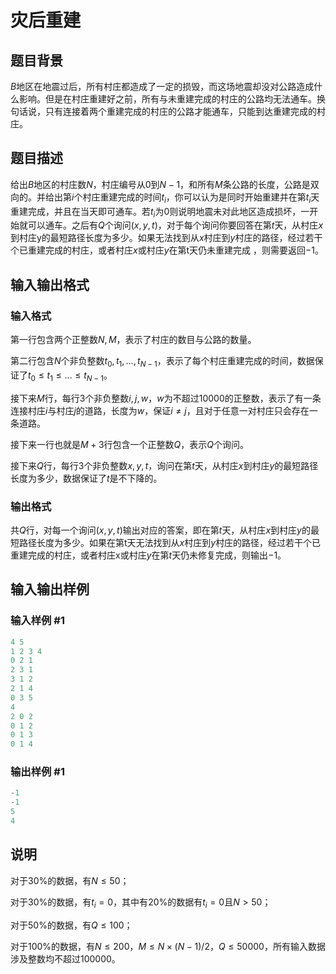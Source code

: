# 灾后重建

## 题目背景

$B$地区在地震过后，所有村庄都造成了一定的损毁，而这场地震却没对公路造成什么影响。但是在村庄重建好之前，所有与未重建完成的村庄的公路均无法通车。换句话说，只有连接着两个重建完成的村庄的公路才能通车，只能到达重建完成的村庄。

## 题目描述

给出$B$地区的村庄数$N$，村庄编号从$0$到$N-1$，和所有$M$条公路的长度，公路是双向的。并给出第$i$个村庄重建完成的时间$t_i$，你可以认为是同时开始重建并在第$t_i$天重建完成，并且在当天即可通车。若$t_i$为$0$则说明地震未对此地区造成损坏，一开始就可以通车。之后有$Q$个询问$(x, y, t)$，对于每个询问你要回答在第$t$天，从村庄$x$到村庄y的最短路径长度为多少。如果无法找到从$x$村庄到$y$村庄的路径，经过若干个已重建完成的村庄，或者村庄$x$或村庄$y$在第t天仍未重建完成 ，则需要返回$-1$。

## 输入输出格式

### 输入格式

第一行包含两个正整数$N,M$，表示了村庄的数目与公路的数量。

第二行包含$N$个非负整数$t_0, t_1,…, t_{N-1}$，表示了每个村庄重建完成的时间，数据保证了$t_0 ≤ t_1 ≤ … ≤ t_{N-1}$。

接下来$M$行，每行$3$个非负整数$i, j, w$，$w$为不超过$10000$的正整数，表示了有一条连接村庄$i$与村庄$j$的道路，长度为$w$，保证$i≠j$，且对于任意一对村庄只会存在一条道路。

接下来一行也就是$M+3$行包含一个正整数$Q$，表示$Q$个询问。

接下来$Q$行，每行$3$个非负整数$x, y, t$，询问在第$t$天，从村庄$x$到村庄$y$的最短路径长度为多少，数据保证了$t$是不下降的。

### 输出格式

共$Q$行，对每一个询问$(x, y, t)$输出对应的答案，即在第$t$天，从村庄$x$到村庄$y$的最短路径长度为多少。如果在第t天无法找到从$x$村庄到$y$村庄的路径，经过若干个已重建完成的村庄，或者村庄x或村庄$y$在第$t$天仍未修复完成，则输出$-1$。

## 输入输出样例

### 输入样例 #1

```cpp
4 5
1 2 3 4
0 2 1
2 3 1
3 1 2
2 1 4
0 3 5
4
2 0 2
0 1 2
0 1 3
0 1 4
```


### 输出样例 #1

```cpp
-1
-1
5
4
```


## 说明

对于$30\%$的数据，有$N≤50$；

对于$30\%$的数据，有$t_i= 0$，其中有$20\%$的数据有$t_i = 0$且$N>50$；

对于$50\%$的数据，有$Q≤100$；

对于$100\%$的数据，有$N≤200$，$M≤N \times (N-1)/2$，$Q≤50000$，所有输入数据涉及整数均不超过$100000$。

